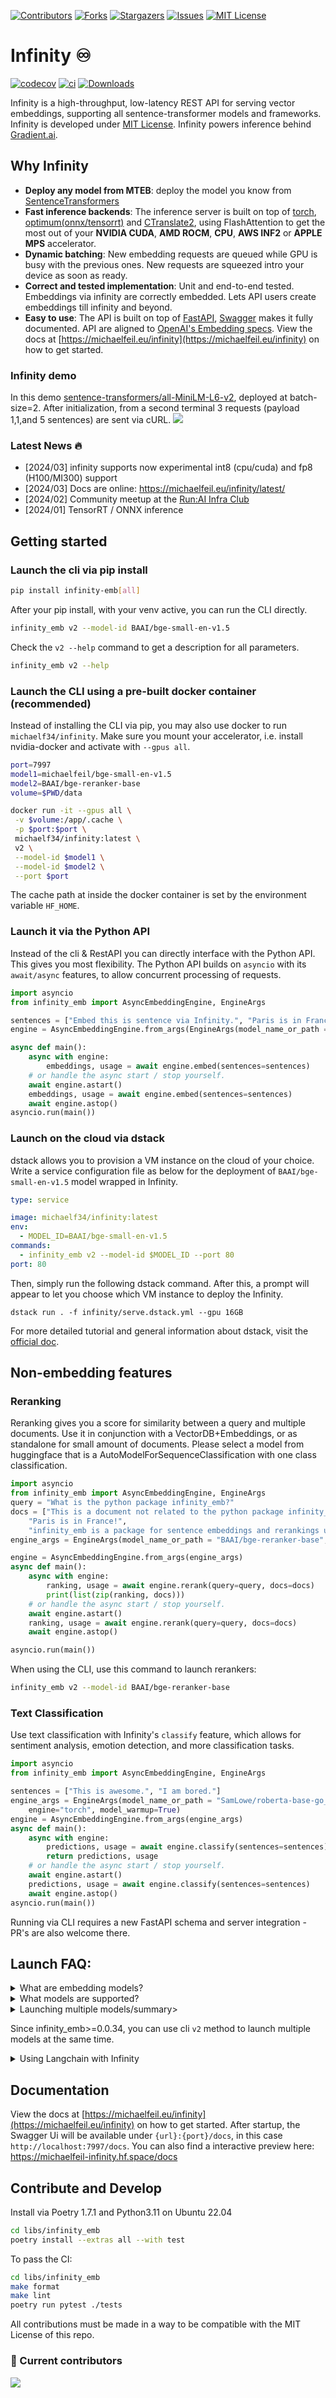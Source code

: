 
<!-- PROJECT SHIELDS -->
<!--
*** I'm using markdown "reference style" links for readability.
*** Reference links are enclosed in brackets [ ] instead of parentheses ( ).
*** See the bottom of this document for the declaration of the reference variables
*** for contributors-url, forks-url, etc. This is an optional, concise syntax you may use.
*** https://www.markdownguide.org/basic-syntax/#reference-style-links
-->
[![Contributors][contributors-shield]][contributors-url]
[![Forks][forks-shield]][forks-url]
[![Stargazers][stars-shield]][stars-url]
[![Issues][issues-shield]][issues-url]
[![MIT License][license-shield]][license-url]

# Infinity ♾️
[![codecov][codecov-shield]][codecov-url]
[![ci][ci-shield]][ci-url]
[![Downloads][pepa-shield]][pepa-url]

Infinity is a high-throughput, low-latency REST API for serving vector embeddings, supporting all sentence-transformer models and frameworks. Infinity is developed under [MIT License](https://github.com/michaelfeil/infinity/blob/main/LICENSE). Infinity powers inference behind [Gradient.ai](https://gradient.ai).

## Why Infinity
* **Deploy any model from MTEB**: deploy the model you know from [SentenceTransformers](https://github.com/UKPLab/sentence-transformers/)
* **Fast inference backends**: The inference server is built on top of [torch](https://github.com/pytorch/pytorch), [optimum(onnx/tensorrt)](https://huggingface.co/docs/optimum/index) and [CTranslate2](https://github.com/OpenNMT/CTranslate2), using FlashAttention to get the most out of your **NVIDIA CUDA**, **AMD ROCM**, **CPU**, **AWS INF2** or **APPLE MPS** accelerator.
* **Dynamic batching**: New embedding requests are queued while GPU is busy with the previous ones. New requests are squeezed intro your device as soon as ready. 
* **Correct and tested implementation**: Unit and end-to-end tested. Embeddings via infinity are correctly embedded. Lets API users create embeddings till infinity and beyond.
* **Easy to use**: The API is built on top of [FastAPI](https://fastapi.tiangolo.com/), [Swagger](https://swagger.io/) makes it fully documented. API are aligned to [OpenAI's Embedding specs](https://platform.openai.com/docs/guides/embeddings/what-are-embeddings). View the docs at [https://michaelfeil.eu/infinity](https://michaelfeil.eu/infinity) on how to get started.

### Infinity demo
In this demo [sentence-transformers/all-MiniLM-L6-v2](https://huggingface.co/sentence-transformers/all-MiniLM-L6-v2), deployed at batch-size=2. After initialization, from a second terminal 3 requests  (payload 1,1,and 5 sentences) are sent via cURL.
![](docs/demo_v0_0_1.gif)

### Latest News 🔥
- [2024/03] infinity supports now experimental int8 (cpu/cuda) and fp8 (H100/MI300) support
- [2024/03] Docs are online: https://michaelfeil.eu/infinity/latest/
- [2024/02] Community meetup at the [Run:AI Infra Club](https://discord.gg/7D4fbEgWjv)
- [2024/01] TensorRT / ONNX inference

## Getting started

### Launch the cli via pip install
```bash
pip install infinity-emb[all]
```
After your pip install, with your venv active, you can run the CLI directly.

```bash
infinity_emb v2 --model-id BAAI/bge-small-en-v1.5
```
Check the `v2 --help` command to get a description for all parameters.
```bash
infinity_emb v2 --help
```

### Launch the CLI using a pre-built docker container (recommended)
Instead of installing the CLI via pip, you may also use docker to run `michaelf34/infinity`. 
Make sure you mount your accelerator, i.e. install nvidia-docker and activate with `--gpus all`.

```bash
port=7997
model1=michaelfeil/bge-small-en-v1.5
model2=BAAI/bge-reranker-base
volume=$PWD/data

docker run -it --gpus all \
 -v $volume:/app/.cache \
 -p $port:$port \
 michaelf34/infinity:latest \
 v2 \
 --model-id $model1 \
 --model-id $model2 \
 --port $port
```
The cache path at inside the docker container is set by the environment variable `HF_HOME`.

### Launch it via the Python API

Instead of the cli & RestAPI you can directly interface with the Python API. 
This gives you most flexibility. The Python API builds on `asyncio` with its `await/async` features, to allow concurrent processing of requests.

```python
import asyncio
from infinity_emb import AsyncEmbeddingEngine, EngineArgs

sentences = ["Embed this is sentence via Infinity.", "Paris is in France."]
engine = AsyncEmbeddingEngine.from_args(EngineArgs(model_name_or_path = "BAAI/bge-small-en-v1.5", engine="torch"))

async def main(): 
    async with engine: 
        embeddings, usage = await engine.embed(sentences=sentences)
    # or handle the async start / stop yourself.
    await engine.astart()
    embeddings, usage = await engine.embed(sentences=sentences)
    await engine.astop()
asyncio.run(main())
```

### Launch on the cloud via dstack

dstack allows you to provision a VM instance on the cloud of your choice. Write a service configuration file as below for the deployment of `BAAI/bge-small-en-v1.5` model wrapped in Infinity.

```yaml
type: service

image: michaelf34/infinity:latest
env:
  - MODEL_ID=BAAI/bge-small-en-v1.5
commands:
  - infinity_emb v2 --model-id $MODEL_ID --port 80
port: 80
```

Then, simply run the following dstack command. After this, a prompt will appear to let you choose which VM instance to deploy the Infinity.

```shell
dstack run . -f infinity/serve.dstack.yml --gpu 16GB
```

For more detailed tutorial and general information about dstack, visit the [official doc](https://dstack.ai/examples/infinity/#run-the-configuration).


## Non-embedding features
### Reranking

Reranking gives you a score for similarity between a query and multiple documents. 
Use it in conjunction with a VectorDB+Embeddings, or as standalone for small amount of documents.
Please select a model from huggingface that is a AutoModelForSequenceClassification with one class classification.

```python
import asyncio
from infinity_emb import AsyncEmbeddingEngine, EngineArgs
query = "What is the python package infinity_emb?"
docs = ["This is a document not related to the python package infinity_emb, hence...", 
    "Paris is in France!",
    "infinity_emb is a package for sentence embeddings and rerankings using transformer models in Python!"]
engine_args = EngineArgs(model_name_or_path = "BAAI/bge-reranker-base", engine="torch")

engine = AsyncEmbeddingEngine.from_args(engine_args)
async def main(): 
    async with engine:
        ranking, usage = await engine.rerank(query=query, docs=docs)
        print(list(zip(ranking, docs)))
    # or handle the async start / stop yourself.
    await engine.astart()
    ranking, usage = await engine.rerank(query=query, docs=docs)
    await engine.astop()

asyncio.run(main())
```

When using the CLI, use this command to launch rerankers:
```bash
infinity_emb v2 --model-id BAAI/bge-reranker-base
```

### Text Classification 

Use text classification with Infinity's `classify` feature, which allows for sentiment analysis, emotion detection, and more classification tasks.

```python
import asyncio
from infinity_emb import AsyncEmbeddingEngine, EngineArgs

sentences = ["This is awesome.", "I am bored."]
engine_args = EngineArgs(model_name_or_path = "SamLowe/roberta-base-go_emotions", 
    engine="torch", model_warmup=True)
engine = AsyncEmbeddingEngine.from_args(engine_args)
async def main(): 
    async with engine:
        predictions, usage = await engine.classify(sentences=sentences)
        return predictions, usage
    # or handle the async start / stop yourself.
    await engine.astart()
    predictions, usage = await engine.classify(sentences=sentences)
    await engine.astop()
asyncio.run(main())
```

Running via CLI requires a new FastAPI schema and server integration - PR's are also welcome there.


## Launch FAQ:
<details>
  <summary>What are embedding models?</summary>
  Embedding models can map any text to a low-dimensional dense vector which can be used for tasks like retrieval, classification, clustering, or semantic search. 
  And it also can be used in vector databases for LLMs. 
  
  The most known architecture are encoder-only transformers such as BERT, and most popular implementation include [SentenceTransformers](https://github.com/UKPLab/sentence-transformers/).
</details>

<details>
  <summary>What models are supported?</summary>
  
  All models of the sentence transformers org are supported https://huggingface.co/sentence-transformers / sbert.net. 
  LLM's like LLAMA2-7B are not intended for deployment.

  With the command `--engine torch` the model must be compatible with https://github.com/UKPLab/sentence-transformers/.
    - only models from Huggingface are supported.
  
  With the command `--engine ctranslate2`
    - only `BERT` models are supported.
    - only models from Huggingface are supported.
  
  For the latest trends, you might want to check out one of the following models.
    https://huggingface.co/spaces/mteb/leaderboard
    
</details>

<details>
  <summary>Launching multiple models/summary>
  
  Since infinity_emb>=0.0.34, you can use cli `v2` method to launch multiple models at the same time.
     
</details>

<details>
  <summary>Using Langchain with Infinity</summary>
  
  Infinity has a official integration into `pip install langchain>=0.342`. 
  You can find more documentation on that here:
  https://python.langchain.com/docs/integrations/text_embedding/infinity

  ```python
  from langchain.embeddings.infinity import InfinityEmbeddings
  from langchain.docstore.document import Document
  
  documents = [Document(page_content="Hello world!", metadata={"source": "unknown"})]

  emb_model = InfinityEmbeddings(model="BAAI/bge-small", infinity_api_url="http://localhost:7997/v1")
  print(emb_model.embed_documents([doc.page_content for doc in docs]))
  ```
</details>

## Documentation
View the docs at [https://michaelfeil.eu/infinity](https://michaelfeil.eu/infinity) on how to get started.
After startup, the Swagger Ui will be available under `{url}:{port}/docs`, in this case `http://localhost:7997/docs`. You can also find a interactive preview here: https://michaelfeil-infinity.hf.space/docs

## Contribute and Develop

Install via Poetry 1.7.1 and Python3.11 on Ubuntu 22.04
```bash
cd libs/infinity_emb
poetry install --extras all --with test
```

To pass the CI:
```bash
cd libs/infinity_emb
make format
make lint
poetry run pytest ./tests
```

All contributions must be made in a way to be compatible with the MIT License of this repo. 

### 💚 Current contributors <a name="Current contributors"></a>

<a href="https://github.com/michaelfeil/infinity=y/graphs/contributors">
  <img src="https://contributors-img.web.app/image?repo=michaelfeil/infinity" />
</a>

<!-- MARKDOWN LINKS & IMAGES -->
<!-- https://www.markdownguide.org/basic-syntax/#reference-style-links -->
[contributors-shield]: https://img.shields.io/github/contributors/michaelfeil/infinity.svg?style=for-the-badge
[contributors-url]: https://github.com/michaelfeil/infinity/graphs/contributors
[forks-shield]: https://img.shields.io/github/forks/michaelfeil/infinity.svg?style=for-the-badge
[forks-url]: https://github.com/michaelfeil/infinity/network/members
[stars-shield]: https://img.shields.io/github/stars/michaelfeil/infinity.svg?style=for-the-badge
[stars-url]: https://github.com/michaelfeil/infinity/stargazers
[issues-shield]: https://img.shields.io/github/issues/michaelfeil/infinity.svg?style=for-the-badge
[issues-url]: https://github.com/michaelfeil/infinity/issues
[license-shield]: https://img.shields.io/github/license/michaelfeil/infinity.svg?style=for-the-badge
[license-url]: https://github.com/michaelfeil/infinity/blob/master/LICENSE.txt
[pepa-shield]: https://static.pepy.tech/badge/infinity-emb
[pepa-url]: https://www.pepy.tech/projects/infinity-emb
[codecov-shield]: https://codecov.io/gh/michaelfeil/infinity/branch/main/graph/badge.svg?token=NMVQY5QOFQ
[codecov-url]: https://codecov.io/gh/michaelfeil/infinity/branch/main
[ci-shield]: https://github.com/michaelfeil/infinity/actions/workflows/ci.yaml/badge.svg
[ci-url]: https://github.com/michaelfeil/infinity/actions
